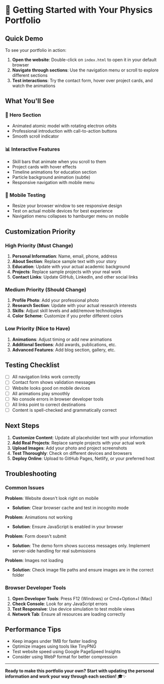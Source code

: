 # 🚀 Getting Started with Your Physics Portfolio

## Quick Demo

To see your portfolio in action:

1. **Open the website**: Double-click on `index.html` to open it in your default browser
2. **Navigate through sections**: Use the navigation menu or scroll to explore different sections
3. **Test interactions**: Try the contact form, hover over project cards, and watch the animations

## What You'll See

### 🎯 Hero Section
- Animated atomic model with rotating electron orbits
- Professional introduction with call-to-action buttons
- Smooth scroll indicator

### 📊 Interactive Features
- Skill bars that animate when you scroll to them
- Project cards with hover effects
- Timeline animations for education section
- Particle background animation (subtle)
- Responsive navigation with mobile menu

### 📱 Mobile Testing
- Resize your browser window to see responsive design
- Test on actual mobile devices for best experience
- Navigation menu collapses to hamburger menu on mobile

## Customization Priority

### High Priority (Must Change)
1. **Personal Information**: Name, email, phone, address
2. **About Section**: Replace sample text with your story
3. **Education**: Update with your actual academic background
4. **Projects**: Replace sample projects with your real work
5. **Contact Links**: Update GitHub, LinkedIn, and other social links

### Medium Priority (Should Change)
1. **Profile Photo**: Add your professional photo
2. **Research Section**: Update with your actual research interests
3. **Skills**: Adjust skill levels and add/remove technologies
4. **Color Scheme**: Customize if you prefer different colors

### Low Priority (Nice to Have)
1. **Animations**: Adjust timing or add new animations
2. **Additional Sections**: Add awards, publications, etc.
3. **Advanced Features**: Add blog section, gallery, etc.

## Testing Checklist

- [ ] All navigation links work correctly
- [ ] Contact form shows validation messages
- [ ] Website looks good on mobile devices
- [ ] All animations play smoothly
- [ ] No console errors in browser developer tools
- [ ] All links point to correct destinations
- [ ] Content is spell-checked and grammatically correct

## Next Steps

1. **Customize Content**: Update all placeholder text with your information
2. **Add Real Projects**: Replace sample projects with your actual work
3. **Upload Images**: Add your photo and project screenshots
4. **Test Thoroughly**: Check on different devices and browsers
5. **Deploy Online**: Upload to GitHub Pages, Netlify, or your preferred host

## Troubleshooting

### Common Issues

**Problem**: Website doesn't look right on mobile
- **Solution**: Clear browser cache and test in incognito mode

**Problem**: Animations not working
- **Solution**: Ensure JavaScript is enabled in your browser

**Problem**: Form doesn't submit
- **Solution**: The demo form shows success messages only. Implement server-side handling for real submissions

**Problem**: Images not loading
- **Solution**: Check image file paths and ensure images are in the correct folder

### Browser Developer Tools

1. **Open Developer Tools**: Press F12 (Windows) or Cmd+Option+I (Mac)
2. **Check Console**: Look for any JavaScript errors
3. **Test Responsive**: Use device simulation to test mobile views
4. **Network Tab**: Ensure all resources are loading correctly

## Performance Tips

- Keep images under 1MB for faster loading
- Optimize images using tools like TinyPNG
- Test website speed using Google PageSpeed Insights
- Consider using WebP format for better compression

---

**Ready to make this portfolio your own? Start with updating the personal information and work your way through each section!** 🎓✨